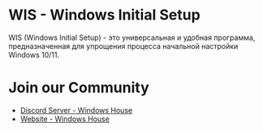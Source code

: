 # WIS - Windows Initial Setup

WIS (Windows Initial Setup) - это универсальная и удобная программа, предназначенная для упрощения процесса начальной настройки Windows 10/11.

# Join our Community
 - [Discord Server - Windows House](https://discord.gg/VtaHyu2X6D)
 - [Website - Windows House](https://windowshouse.vercel.app/)


